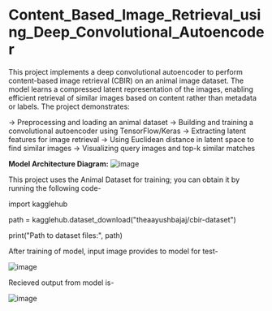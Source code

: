 # Content_Based_Image_Retrieval_using_Deep_Convolutional_Autoencoder
This project implements a deep convolutional autoencoder to perform content-based image retrieval (CBIR) on an animal image dataset. The model learns a compressed latent representation of the images, enabling efficient retrieval of similar images based on content rather than metadata or labels. The project demonstrates:

-> Preprocessing and loading an animal dataset
-> Building and training a convolutional autoencoder using TensorFlow/Keras
-> Extracting latent features for image retrieval
-> Using Euclidean distance in latent space to find similar images
-> Visualizing query images and top-k similar matches

**Model Architecture Diagram:**
![image](https://github.com/user-attachments/assets/88e9d0ea-e5be-42af-9606-ae477c6ee579)

This project uses the Animal Dataset for training; you can obtain it by running the following code-

import kagglehub

path = kagglehub.dataset_download("theaayushbajaj/cbir-dataset")

print("Path to dataset files:", path)

After training of model, input image provides to model for test-

![image](https://github.com/user-attachments/assets/a1604039-ab2e-44b1-b6dd-ff13b837c1af)

Recieved output from model is-

![image](https://github.com/user-attachments/assets/b7a87603-ab35-4da6-8211-3a66c1df0e05)



